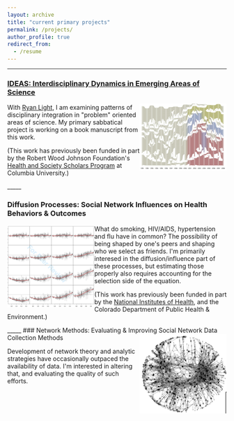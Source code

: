 ```yaml
---
layout: archive
title: "current primary projects"
permalink: /projects/
author_profile: true
redirect_from:
  - /resume
---
```

_____

### [IDEAS: Interdisciplinary Dynamics in Emerging Areas of Science](/projects/ideas/)
<img src="../images/PO_alluvial.png" width="200px" align="right" />

With [Ryan Light](https://sociology.uoregon.edu/profile/light/), I am examining patterns of disciplinary integration in "problem" oriented areas of science. My primary sabbatical project is working on a book manuscript from this work.

(This work has previously been funded in part by the Robert Wood Johnson Foundation's [Health and Society Scholars Program](http://www.healthandsocietyscholars.org/) at Columbia University.)

<div style="clear:both;"></div>
_____

### Diffusion Processes: Social Network Influences on Health Behaviors & Outcomes
<img src="../images/JHSB_4by4.png" width="200px" align="left" />

What do smoking, HIV/AIDS, hypertension and flu have in common? The possibility of being shaped by one's peers and shaping who we select as friends. I'm primarily interesed in the diffusion/influence part of these processes, but estimating those properly also requires accounting for the selection side of the equation. 

(This work has previously been funded in part by the [National Institutes of Health](https://www.lrp.nih.gov/eligibility-programs#ex-disparities-content), and the Colorado Department of Public Health & Environment.)

<div style="clear:both;"></div>
_____
### Network Methods: Evaluating & Improving Social Network Data Collection Methods
<img src="../images/FM_sample.png" width="200px" align="right" />

Development of network theory and analytic strategies have occasionally outpaced the availability of data. I'm interested in altering that, and evaluating the quality of such efforts.
